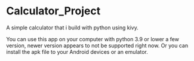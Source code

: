 # Calculator_Project
A simple calculator that i build with python using kivy. 

You can use this app on your computer with python 3.9 or lower a few version, newer version appears to not be supported right now. 
Or you can install the apk file to your Android devices or an emulator. 
